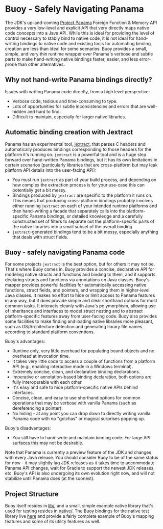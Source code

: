 # Buoy - Safely Navigating Panama

The JDK's up-and-coming [Project Panama](https://openjdk.org/projects/panama/)
Foreign Function & Memory API provides a very low-level and explicit
API that very directly maps native code concepts into a Java API.
While this is ideal for providing the level of control necessary
to stably bind to native code, it is not ideal for hand-writing
bindings to native code and existing tools for automating binding
creation are less than ideal for some scenarios. Buoy provides a
small, simple, and very thin runtime wrapper over Panama's verbose
and subtle parts to make hand-writing native bindings faster, easier,
and less error-prone than other alternatives.

## Why not hand-write Panama bindings directly?
Issues with writing Panama code directly, from a high level perspective:
* Verbose code, tedious and time-consuming to type.
* Lots of opportunities for subtle inconsistencies and errors that
  are well-hidden and hard to find.
* Difficult to maintain, especially for larger native libraries.

## Automatic binding creation with Jextract
Panama has an experimental tool, [jextract](https://github.com/openjdk/jextract), that parses C headers
and automatically produces bindings corresponding to those headers
for the platform it's running on. `jextract` is a powerful tool and
is a huge step forward over hand-written Panama bindings, but it has
its own limitations in certain scenarios (particularly libraries 
that are cross-platform but may leak platform API details into the 
user-facing API):
* You must run `jextract` as part of your build process, and depending
  on how complex the extraction process is for your use-case this can
  potentially get a bit messy.
* Bindings produced by `jextract` are specific to the platform it runs
  on. This means that producing cross-platform bindings probably involves
  either running `jextract` on each of your intended runtime platforms
  and then hand-writing a facade that separately calls into the 
  platform-specific Panama bindings, or detailed knowledge and a carefully
  constructed set of filters to separate out the platform-specific parts of
  the native libraries into a small subset of the overall binding.
* `jextract`-generated bindings tend to be a bit messy, especially
  anything that deals with struct fields.

## Buoy - safely navigating Panama code
For some projects `jextract` is the best option, but for others it
may not be. That's where Buoy comes in. Buoy provides a concise, 
declarative API for modeling native structs and functions and binding
to them, and it supports declaring structs and functions via annotations
on Java classes. Buoy's mapper provides powerful facilities for automatically
accessing native functions, struct fields, and pointers, and wrapping them
in higher-level Java classes. It makes no effort to hide or limit access
to Panama features in any way, but it does provide simple and clear shorthand
options for most common tasks. It interacts cleanly with Java's polymorphism,
allowing use of inheritance and interfaces to model struct nesting and to
abstract platform-specific features away from user-facing code. Buoy also
provides some facilities to make finding and loading native libraries more pleasant,
such as OS/Architecture detection and generating library file names according to
standard platform conventions.

Buoy's advantages:
* Runtime only, very little overhead for populating bound objects
  and no overhead at invocation time.
* It takes very little code to access a couple of functions from
  a platform API (e.g., enabling interactive mode in a Windows terminal).
* Extremely concise, clean, and declarative binding declarations.
* Imperative or annotation-based binding declaration, both options
  are fully interoperable with each other.
* It's easy and safe to hide platform-specific native APIs behind interfaces.
* Concise, clean, and easy to use shorthand options for common
  operations that may be verbose with vanilla Panama (such as 
  dereferencing a pointer).
* No hiding - at any point you can drop down to directly writing
  vanilla Panama code with no "gotchas" or magical surprises
  popping up.

Buoy's disadvantages:
* You still have to hand-write and maintain binding code. 
  For large API surfaces this may not be desirable.
  

Note that Panama is currently a preview feature of the JDK and
changes with every Java release. You should consider Buoy to be
of the same status for now - it may slightly lag JDK releases
as it takes time to accommodate Panama API changes, wait for Gradle
to support the newest JDK releases, etc. Buoy's API is also undergoing
its own evolution right now, and will not stabilize until Panama does
(at the soonest).

## Project Structure
Buoy itself resides in [lib/](./lib), and a small, simple example native
library that's used for testing resides in [native/](./native). The Buoy
bindings for the native test library live 
[here](./lib/src/test/groovy/com/myworldvw/buoy/util) and provide a fairly
complete example of Buoy's mapping features and some of its utility features
as well.